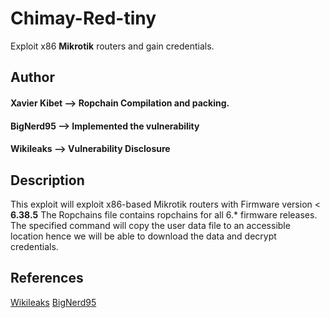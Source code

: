 # Chimay-Red-tiny
Exploit x86 **Mikrotik** routers and gain credentials.

## Author
#### Xavier Kibet --> Ropchain Compilation and packing.
#### BigNerd95    --> Implemented the vulnerability
#### Wikileaks    --> Vulnerability Disclosure

## Description
This exploit will exploit x86-based Mikrotik routers with Firmware version < **6.38.5**
The Ropchains file contains ropchains for all 6.* firmware releases.
The specified command will copy the user data file to an accessible location hence we will be able to download the data and decrypt credentials.

## References
[Wikileaks](https://wikileaks.org/ciav7p1/cms/page_16384604.html)
[BigNerd95](https://github.com/BigNerd95/)